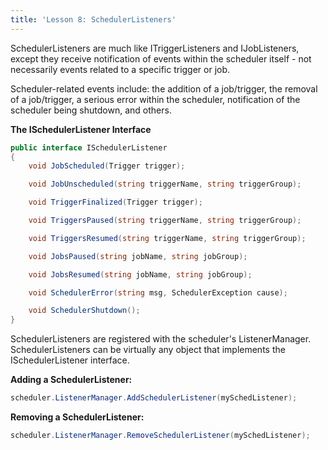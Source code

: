 ```yaml
---
title: 'Lesson 8: SchedulerListeners'
---
```


SchedulerListeners are much like ITriggerListeners and IJobListeners, except they receive notification of 
events within the scheduler itself - not necessarily events related to a specific trigger or job.

Scheduler-related events include: the addition of a job/trigger, the removal of a job/trigger, a serious error 
within the scheduler, notification of the scheduler being shutdown, and others.


__The ISchedulerListener Interface__

```csharp
public interface ISchedulerListener
{
	void JobScheduled(Trigger trigger);

	void JobUnscheduled(string triggerName, string triggerGroup);

	void TriggerFinalized(Trigger trigger);

	void TriggersPaused(string triggerName, string triggerGroup);

	void TriggersResumed(string triggerName, string triggerGroup);

	void JobsPaused(string jobName, string jobGroup);

	void JobsResumed(string jobName, string jobGroup);

	void SchedulerError(string msg, SchedulerException cause);

	void SchedulerShutdown();
} 
```
	
SchedulerListeners are registered with the scheduler's ListenerManager.
SchedulerListeners can be virtually any object that implements the ISchedulerListener interface.

**Adding a SchedulerListener:**

```csharp
scheduler.ListenerManager.AddSchedulerListener(mySchedListener);
```

**Removing a SchedulerListener:**

```csharp
scheduler.ListenerManager.RemoveSchedulerListener(mySchedListener);
```
